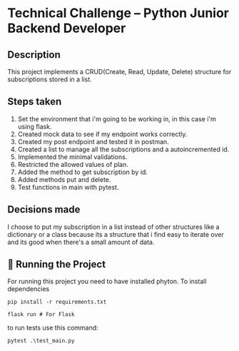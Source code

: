  # Technical Challenge – Python Junior Backend Developer
 ## Description
 This project implements a CRUD(Create, Read, Update, Delete) structure for subscriptions stored in a list.

## Steps taken
 1. Set the environment that i'm going to be working in, in this case 
 i'm using flask.
 2. Created mock data to see if my endpoint works correctly.
 3. Created my post endpoint and tested it in postman.
 4. Created a list to manage all the subscriptions and a autoincremented id.
 5. Implemented the minimal validations.
 6. Restricted the allowed values of plan.
 7. Added the method to get subscription by id.
 8. Added methods put and delete.
 9. Test functions in main with pytest.
## Decisions made
I choose to put my subscription in a list instead of other structures like a dictionary or a class because its a structure that i find easy to iterate over and its good when there's a small amount of data.
## 🏁 Running the Project
For running this project you need to have installed phyton.
To install dependencies 
```
pip install -r requirements.txt
```
```
flask run # For Flask
```
to run tests use this command:
 ```
 pytest .\test_main.py
 ```


